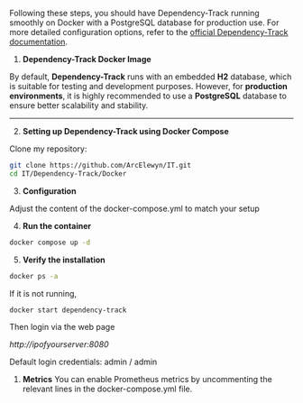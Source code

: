 Following these steps, you should have Dependency-Track running smoothly on Docker with a PostgreSQL database for production use. For more detailed configuration options, refer to the [official Dependency-Track documentation](https://docs.dependencytrack.org/).

1. **Dependency-Track Docker Image**

By default, **Dependency-Track** runs with an embedded **H2** database, which is suitable for testing and development purposes. However, for **production environments**, it is highly recommended to use a **PostgreSQL** database to ensure better scalability and stability.

---

2. **Setting up Dependency-Track using Docker Compose**

Clone my repository:

```bash
git clone https://github.com/ArcElewyn/IT.git
cd IT/Dependency-Track/Docker
```

3. **Configuration**

Adjust the content of the docker-compose.yml to match your setup

4. **Run the container**
```bash
docker compose up -d
```

5. **Verify the installation**
```bash
docker ps -a 
```
If it is not running, 
```bash
docker start dependency-track
```

Then login via the web page

*http://ipofyourserver:8080*

Default login credentials: admin / admin

1. **Metrics**
You can enable Prometheus metrics by uncommenting the relevant lines in the docker-compose.yml file.


